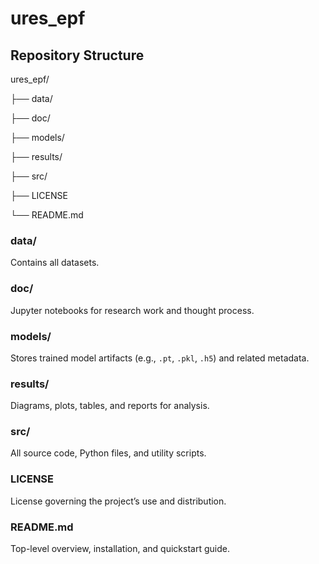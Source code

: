 # ures_epf

## Repository Structure
ures_epf/

├── data/

├── doc/

├── models/

├── results/

├── src/

├── LICENSE

└── README.md

### data/
Contains all datasets.

### doc/
Jupyter notebooks for research work and thought process.

### models/
Stores trained model artifacts (e.g., `.pt`, `.pkl`, `.h5`) and related metadata.

### results/
Diagrams, plots, tables, and reports for analysis.

### src/
All source code, Python files, and utility scripts.

### LICENSE
License governing the project’s use and distribution.

### README.md
Top-level overview, installation, and quickstart guide.
